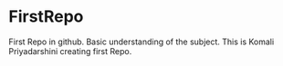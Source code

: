 # FirstRepo
First Repo in github. Basic understanding of the subject.
This is Komali Priyadarshini creating first Repo.
